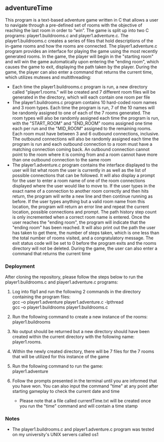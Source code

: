 ## adventureTime
This program is a text-based adventure game written in C that allows a user to navigate through a pre-defined set of rooms with the objective of reaching the last room in order to “win”. The game is split up into two C programs: player1.buildrooms.c and player1.adventure.c. The player1.buildrooms.c creates a series of files that hold descriptions of the in-game rooms and how the rooms are connected. The player1.adventure.c program provides an interface for playing the game using the most recently generated rooms. In the game, the player will begin in the "starting room" and will win the game automatically upon entering the "ending room", which causes the game to exit, displaying the path taken by the player. During the game, the player can also enter a command that returns the current time, which utilizes mutexes and multithreading:
- Each time the player1.buildrooms.c program is run, a new directory called "player1.rooms.<PROCESS ID>" will be created and 7 different room files will be generated in the directory, which will each contain one room per file
- The player1.buildrooms.c program contains 10 hard-coded room names and 3 room types. Each time the program is run, 7 of the 10 names will be randomly assigned to one of each of the 7 rooms generated. The room types will also be randomly assigned each time the program is run, with the "START_ROOM" and "END_ROOM" rooms assigned one time each per run and the "MID_ROOM" assigned to the remaining rooms. Each room must have between 3 and 6 outbound connections, inclusive. The outbound connections will also be randomly assigned each time the program is run and each outbound connection to a room must have a matching connection coming back. An outbound connection cannot point to the room where it is coming from and a room cannot have more than one outbound connection to the same room
- The player1.adventure.c program contains the interface displayed to the user will list what room the user is currently in as well as the list of possible connections that can be followed. It will also display a prompt for the user to enter a room name of one of the room connections displayed where the user would like to move to. If the user types in the exact name of a connection to another room correctly and then hits return, the program will write a new line and then continue running as before. If the user types anything but a valid room name from this location, the program will return an error line and repeat the current location, possible connections and prompt. The path history step count is only incremented when a correct room name is entered. Once the user reaches the "ending room", the program will indicate that the "ending room" has been reached. It will also print out the path the user has taken to get there, the number of steps taken, which is one less than the total number of rooms visited, and a congratulatory message. The exit status code will be set to 0 before the program exits and the rooms directory will not be deleted. During the game, the user can also enter a command that returns the current time

### Deployment
After cloning the repository, please follow the steps below to run the player1.buildrooms.c and player1.adventure.c programs:
1) Log into flip1 and run the following 2 commands in the directory containing the program files:\
    gcc –o player1.adventure player1.adventure.c -lpthread\
    gcc –o player1.buildrooms player1.buildrooms.c

2) Run the following command to create a new instance of the rooms:\
    player1.buildrooms

3) No output should be returned but a new directory should have been created within the current directory with the following name:\
    player1.rooms.<PROCESS ID>

4) Within the newly created directory, there will be 7 files for the 7 rooms that will be utilized for this instance of the game

5) Run the following command to run the game:\
    player1.adventure

6) Follow the prompts presented in the terminal until you are informed that you have won. You can also input the command "time" at any point after starting gameplay to check the current date and time

    - Please note that a file called currentTime.txt will be created once you run the "time" command and will contain a time stamp

### Notes
- The player1.buildrooms.c and player1.adventure.c program was tested on my university's UNIX servers called os1
